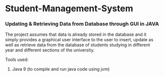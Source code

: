 # Student-Management-System
### Updating & Retrieving Data from Database through GUI in JAVA

The project assumes that data is already stored in the database and 
it simply provides a graphical user interface to the user to insert, 
update as well as retrieve data from the database of students 
studying in different year and different sections of the university.

Tools used:  
1. Java 9 (to compile and run java code using jvm)
